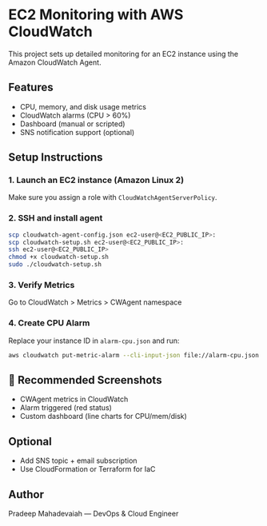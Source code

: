 # EC2 Monitoring with AWS CloudWatch

This project sets up detailed monitoring for an EC2 instance using the Amazon CloudWatch Agent.

## Features

- CPU, memory, and disk usage metrics
- CloudWatch alarms (CPU > 60%)
- Dashboard (manual or scripted)
- SNS notification support (optional)

## Setup Instructions

### 1. Launch an EC2 instance (Amazon Linux 2)
Make sure you assign a role with `CloudWatchAgentServerPolicy`.

### 2. SSH and install agent
```bash
scp cloudwatch-agent-config.json ec2-user@<EC2_PUBLIC_IP>:
scp cloudwatch-setup.sh ec2-user@<EC2_PUBLIC_IP>:
ssh ec2-user@<EC2_PUBLIC_IP>
chmod +x cloudwatch-setup.sh
sudo ./cloudwatch-setup.sh
```

### 3. Verify Metrics
Go to CloudWatch > Metrics > CWAgent namespace

### 4. Create CPU Alarm
Replace your instance ID in `alarm-cpu.json` and run:
```bash
aws cloudwatch put-metric-alarm --cli-input-json file://alarm-cpu.json
```

## 📸 Recommended Screenshots

- CWAgent metrics in CloudWatch
- Alarm triggered (red status)
- Custom dashboard (line charts for CPU/mem/disk)

## Optional

- Add SNS topic + email subscription
- Use CloudFormation or Terraform for IaC

## Author

Pradeep Mahadevaiah — DevOps & Cloud Engineer
